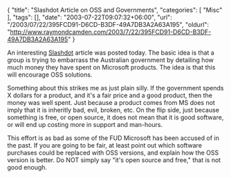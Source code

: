 {
	"title": "Slashdot Article on OSS and Governments",
	"categories": [
		"Misc"
	],
	"tags": [],
	"date": "2003-07-22T09:07:32+06:00",
	"url": "/2003/07/22/395FCD91-D6CD-B3DF-49A7DB3A2A63A195",
	"oldurl": "http://www.raymondcamden.com/2003/7/22/395FCD91-D6CD-B3DF-49A7DB3A2A63A195"
}

An interesting <a href="http://slashdot.org/articles/03/07/22/0433236.shtml?tid=185&tid=98&tid=99">Slashdot</a> article was posted today. The basic idea is that a group is trying to embarrass the Australian government by detailing how much money they have spent on Microsoft products. The idea is that this will encourage OSS solutions.

Something about this strikes me as just plain silly.  If the government spends X dollars for a product, and it's a fair price and a good product, then the money was well spent. Just because a product comes from MS does not imply that it is inheritly bad, evil, broken, etc. On the flip side, just because something is free, or open source, it does not mean that it is good software, or will end up costing more in support and man-hours.

This effort is as bad as some of the FUD Microsoft has been accused of in the past. If you are going to be fair, at least point out which software purchases could be replaced with OSS versions, and explain how the OSS version is better. Do NOT simply say "it's open source and free," that is not good enough.